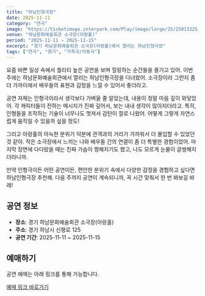 ```yaml
---
title: "하남인형극장"
date: 2025-11-11
category: "연극"
image: "https://ticketimage.interpark.com/Play/image/large/25/25013225_p.gif"
venue: "하남문화예술회관 소극장(아랑홀)"
period: "2025-11-11 ~ 2025-11-15"
excerpt: "경기 하남문화예술회관 소극장(아랑홀)에서 열리는 하남인형극장"
tags: ["연극", "경기", "가족극/아동극"]
---
```


요즘 바쁜 일상 속에서 퀄리티 높은 공연을 보며 힐링하는 순간들을 즐기고 있어. 이번 주에는 하남문화예술회관에서 열리는 하남인형극장을 다녀왔어. 소극장이라 그런지 좀 더 가까이에서 배우들의 표현과 감정을 느낄 수 있어서 좋더라고.

공연 자체는 인형극이라서 생각보다 가벼울 줄 알았는데, 내용이 정말 마음 깊이 와닿았어. 각 캐릭터들이 전하는 메시지가 진짜 깊어서, 보는 내내 생각이 많아지더라고. 특히, 인형들을 조작하는 기술이 너무나도 멋져서 감탄이 절로 나왔어. 어떻게 그렇게 자연스럽게 움직일 수 있을까 싶을 정도!

그리고 아랑홀의 아늑한 분위기 덕분에 관객과의 거리가 가까워서 더 몰입할 수 있었던 것 같아. 작은 소극장에서 느끼는 나와 배우들 간의 연결이 좀 더 특별한 경험이었어. 마지막 장면에 다다랐을 때는 진짜 가슴이 찡해지기도 했고, 나도 모르게 눈물이 글썽해지더라니까.

만약 인형극이든 어떤 공연이든, 편안한 분위기 속에서 다양한 감정을 경험하고 싶다면 하남인형극장 추천해. 다음 주까지 공연이 계속되니까, 꼭 시간 맞춰서 한 번 봐보길 바래!

## 공연 정보

- **장소**: 경기 하남문화예술회관 소극장(아랑홀)
- **주소**: 경기 하남시 신평로 125
- **공연 기간**: 2025-11-11 ~ 2025-11-15

## 예매하기

공연 예매는 아래 링크를 통해 가능합니다.

[예매 링크 바로가기](https://tickets.interpark.com/goods/25013225)
